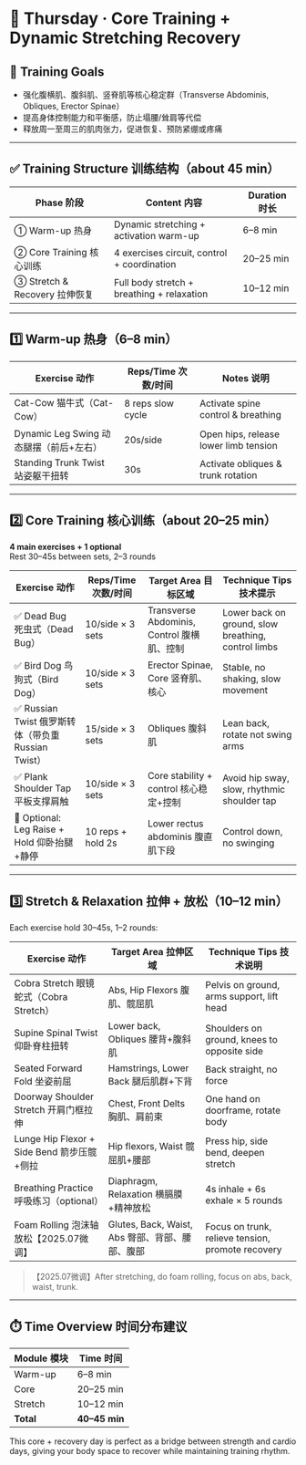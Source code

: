 # 🧘 Thursday · Core Training + Dynamic Stretching Recovery

## 🎯 Training Goals

- 强化腹横肌、腹斜肌、竖脊肌等核心稳定群（Transverse Abdominis, Obliques, Erector Spinae）
- 提高身体控制能力和平衡感，防止塌腰/耸肩等代偿
- 释放周一至周三的肌肉张力，促进恢复、预防紧绷或疼痛

---

## ✅ Training Structure 训练结构（about 45 min）

| Phase 阶段         | Content 内容                          | Duration 时长      |
| ------------ | ----------------------------- | --------- |
| ① Warm-up 热身       | Dynamic stretching + activation warm-up         | 6–8 min  |
| ② Core Training 核心训练   | 4 exercises circuit, control + coordination        | 20–25 min|
| ③ Stretch & Recovery 拉伸恢复   | Full body stretch + breathing + relaxation        | 10–12 min|

---

## 1️⃣ Warm-up 热身（6–8 min）

| Exercise 动作                  | Reps/Time 次数/时间     | Notes 说明                          |
| --------------------- | --------------- | ----------------------------- |
| Cat-Cow 猫牛式（Cat-Cow）       | 8 reps slow cycle     | Activate spine control & breathing  |
| Dynamic Leg Swing 动态腿摆（前后+左右） | 20s/side     | Open hips, release lower limb tension |
| Standing Trunk Twist 站姿躯干扭转          | 30s            | Activate obliques & trunk rotation  |

---

## 2️⃣ Core Training 核心训练（about 20–25 min）

**4 main exercises + 1 optional**  
Rest 30–45s between sets, 2–3 rounds

| Exercise 动作                      | Reps/Time 次数/时间     | Target Area 目标区域       | Technique Tips 技术提示                           |
| ------------------------- | --------------- | -------------- | ---------------------------------- |
| ✅ Dead Bug 死虫式（Dead Bug）        | 10/side × 3 sets  | Transverse Abdominis, Control 腹横肌、控制   | Lower back on ground, slow breathing, control limbs |
| ✅ Bird Dog 鸟狗式（Bird Dog）        | 10/side × 3 sets  | Erector Spinae, Core 竖脊肌、核心   | Stable, no shaking, slow movement           |
| ✅ Russian Twist 俄罗斯转体（带负重 Russian Twist）   | 15/side × 3 sets  | Obliques 腹斜肌         | Lean back, rotate not swing arms           |
| ✅ Plank Shoulder Tap 平板支撑肩触           | 10/side × 3 sets  | Core stability + control 核心稳定+控制  | Avoid hip sway, slow, rhythmic shoulder tap |
| 🔁 Optional: Leg Raise + Hold 仰卧抬腿+静停  | 10 reps + hold 2s| Lower rectus abdominis 腹直肌下段     | Control down, no swinging               |

---

## 3️⃣ Stretch & Relaxation 拉伸 + 放松（10–12 min）

Each exercise hold 30–45s, 1–2 rounds:

| Exercise 动作                          | Target Area 拉伸区域          | Technique Tips 技术说明                                 |
| ----------------------------- | ----------------- | ---------------------------------------- |
| Cobra Stretch 眼镜蛇式（Cobra Stretch）                   | Abs, Hip Flexors 腹肌、髋屈肌      | Pelvis on ground, arms support, lift head       |
| Supine Spinal Twist 仰卧脊柱扭转               | Lower back, Obliques 腰背+腹斜肌       | Shoulders on ground, knees to opposite side     |
| Seated Forward Fold 坐姿前屈                  | Hamstrings, Lower Back 腿后肌群+下背     | Back straight, no force                        |
| Doorway Shoulder Stretch 开肩门框拉伸              | Chest, Front Delts 胸肌、肩前束      | One hand on doorframe, rotate body             |
| Lunge Hip Flexor + Side Bend 箭步压髋+侧拉          | Hip flexors, Waist 髋屈肌+腰部       | Press hip, side bend, deepen stretch           |
| Breathing Practice 呼吸练习（optional）           | Diaphragm, Relaxation 横膈膜+精神放松   | 4s inhale + 6s exhale × 5 rounds              |
| Foam Rolling 泡沫轴放松【2025.07微调】     | Glutes, Back, Waist, Abs 臀部、背部、腰部、腹部 | Focus on trunk, relieve tension, promote recovery |

> 【2025.07微调】After stretching, do foam rolling, focus on abs, back, waist, trunk.

---

## ⏱️ Time Overview 时间分布建议

| Module 模块      | Time 时间          |
| --------- | ------------- |
| Warm-up   | 6–8 min       |
| Core      | 20–25 min     |
| Stretch   | 10–12 min     |
| **Total** | **40–45 min** |

This core + recovery day is perfect as a bridge between strength and cardio days, giving your body space to recover while maintaining training rhythm.